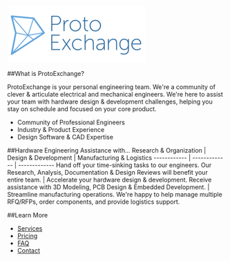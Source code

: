 [![GitHub Logo](/images/brand/px.logo.ga.png)](http://app.ProtoExchange.com)

##What is ProtoExchange?

ProtoExchange is your personal engineering team. We're a community of clever & articulate electrical and mechanical engineers. We're here to assist your team with hardware design & development challenges, helping you stay on schedule and focused on your core product.

* Community of Professional Engineers
* Industry & Product Experience
* Design Software & CAD Expertise


##Hardware Engineering Assistance with...
Research & Organization | Design & Development | Manufacturing & Logistics
------------ | ------------- | -------------
Hand off your time-sinking tasks to our engineers. Our Research, Analysis, Documentation & Design Reviews will benefit your entire team. | Accelerate your hardware design & development. Receive assistance with 3D Modeling, PCB Design & Embedded Development. | Streamline manufacturing operations. We're happy to help manage multiple RFQ/RFPs, order components, and provide logistics support.

##Learn More
* [Services](http://app.ProtoExchange.com/#!/welcome#services)
* [Pricing](http://app.ProtoExchange.com/#!/pricing)
* [FAQ](http://app.ProtoExchange.com/#!/faq)
* [Contact](http://app.ProtoExchange.com/#!/contact)